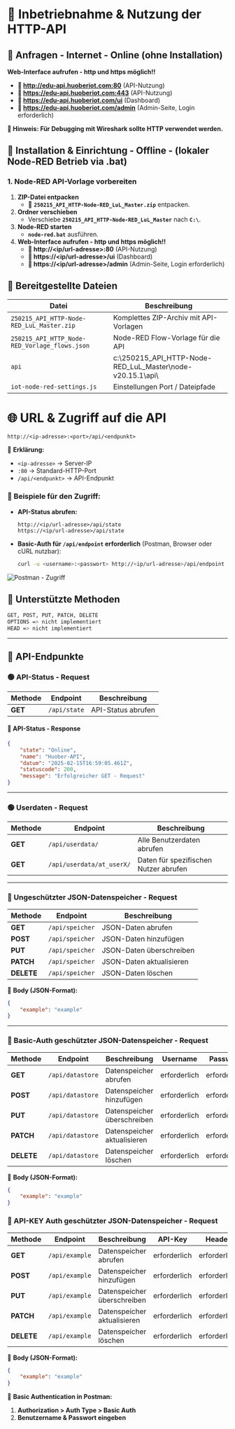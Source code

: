 # 📌 Inbetriebnahme & Nutzung der HTTP-API 
## 🔧 Anfragen - Internet - Online (ohne Installation)
**Web-Interface aufrufen - http und https möglich!!**
   - **🔗 http://edu-api.huoberiot.com:80** (API-Nutzung)
   - **🔗 https://edu-api.huoberiot.com:443** (API-Nutzung)
   - **🔗 https://edu-api.huoberiot.com/ui** (Dashboard)
   - **🔗 https://edu-api.huoberiot.com/admin** (Admin-Seite, Login erforderlich)

**📌 Hinweis: Für Debugging mit Wireshark sollte HTTP verwendet werden.**

## 🔧 Installation & Einrichtung - Offline - (lokaler Node-RED Betrieb via .bat)
### 1. Node-RED API-Vorlage vorbereiten
1. **ZIP-Datei entpacken**
   - 📁 **`250215_API_HTTP-Node-RED_LuL_Master.zip`** entpacken.
2. **Ordner verschieben**
   - Verschiebe **`250215_API_HTTP-Node-RED_LuL_Master`** nach **`C:\`**.
3. **Node-RED starten**
   - **`node-red.bat`** ausführen.
4. **Web-Interface aufrufen - http und https möglich!!**
   - **🔗 http://<ip/url-adresse>:80** (API-Nutzung)
   - **🔗 https://<ip/url-adresse>/ui** (Dashboard)
   - **🔗 https://<ip/url-adresse>/admin** (Admin-Seite, Login erforderlich)

## 📂 Bereitgestellte Dateien
| Datei | Beschreibung |
|----------------|--------------------------------|
| `250215_API_HTTP-Node-RED_LuL_Master.zip` | Komplettes ZIP-Archiv mit API-Vorlagen |
| `250215_API_HTTP_Node-RED_Vorlage_flows.json` | Node-RED Flow-Vorlage für die API |
| `api` | c:\250215_API_HTTP-Node-RED_LuL_Master\node-v20.15.1\api\ |
| `iot-node-red-settings.js` | Einstellungen Port / Dateipfade |

# 🌐 URL & Zugriff auf die API
```
http://<ip-adresse>:<port>/api/<endpunkt>
```
🔹 **Erklärung:**
- `<ip-adresse>` → Server-IP
- `:80` → Standard-HTTP-Port
- `/api/<endpunkt>` → API-Endpunkt

### 🔹 Beispiele für den Zugriff:
- **API-Status abrufen:**
  ```
  http://<ip/url-adresse>/api/state
  https://<ip/url-adresse>/api/state
  ```
- **Basic-Auth für `/api/endpoint` erforderlich** (Postman, Browser oder cURL nutzbar):
  ```bash
  curl -u <username>:<passwort> http://<ip/url-adresse>/api/endpoint
  ```

![Postman - Zugriff](:/9daf3dec55684762947d7b8ba37b1e6a)

## 🚀 Unterstützte Methoden
```bash
GET, POST, PUT, PATCH, DELETE
OPTIONS => nicht implementiert
HEAD => nicht implementiert
```

---
## 📌 API-Endpunkte
### 🟢 API-Status - Request
| **Methode**  | **Endpoint**  | **Beschreibung** |
|-------------|-------------|------------------|
| **GET**     | `/api/state` | API-Status abrufen |

#### 🔄 API-Status - Response
```json
{
    "state": "Online",
    "name": "Huober-API",
    "datum": "2025-02-15T16:59:05.461Z",
    "statuscode": 200,
    "message": "Erfolgreicher GET - Request"
}
```

---
### 🟢 Userdaten - Request
| **Methode**  | **Endpoint**                | **Beschreibung** |
|-------------|----------------------------|------------------|
| **GET**     | `/api/userdata/`           | Alle Benutzerdaten abrufen |
| **GET**     | `/api/userdata/at_userX/`  | Daten für spezifischen Nutzer abrufen |

---
### 📂 Ungeschützter JSON-Datenspeicher - Request
| **Methode**  | **Endpoint**      | **Beschreibung** |
|-------------|-----------------|------------------|
| **GET**     | `/api/speicher`  | JSON-Daten abrufen |
| **POST**    | `/api/speicher`  | JSON-Daten hinzufügen |
| **PUT**     | `/api/speicher`  | JSON-Daten überschreiben |
| **PATCH**   | `/api/speicher`  | JSON-Daten aktualisieren |
| **DELETE**  | `/api/speicher`  | JSON-Daten löschen |

📌 **Body (JSON-Format):**
```json
{
    "example": "example"
}
```

---
### 🔐 Basic-Auth geschützter JSON-Datenspeicher - Request
| **Methode**  | **Endpoint**       | **Beschreibung**              | **Username** | **Passwort** |
|-------------|------------------|------------------------------|-------------|-------------|
| **GET**     | `/api/datastore`  | Datenspeicher abrufen        | erforderlich | erforderlich |
| **POST**    | `/api/datastore`  | Datenspeicher hinzufügen     | erforderlich | erforderlich |
| **PUT**     | `/api/datastore`  | Datenspeicher überschreiben  | erforderlich | erforderlich |
| **PATCH**   | `/api/datastore`  | Datenspeicher aktualisieren  | erforderlich | erforderlich |
| **DELETE**  | `/api/datastore`  | Datenspeicher löschen        | erforderlich | erforderlich |

📌 **Body (JSON-Format):**
```json
{
    "example": "example"
}
```

### 🔐 API-KEY Auth geschützter JSON-Datenspeicher - Request
| **Methode**  | **Endpoint**       | **Beschreibung**              | **API-Key** | **Header** |
|-------------|------------------|------------------------------|-------------|-------------|
| **GET**     | `/api/example`  | Datenspeicher abrufen        | erforderlich | erforderlich |
| **POST**    | `/api/example`  | Datenspeicher hinzufügen     | erforderlich | erforderlich |
| **PUT**     | `/api/example`  | Datenspeicher überschreiben  | erforderlich | erforderlich |
| **PATCH**   | `/api/example`  | Datenspeicher aktualisieren  | erforderlich | erforderlich |
| **DELETE**  | `/api/example`  | Datenspeicher löschen        | erforderlich | erforderlich |

📌 **Body (JSON-Format):**
```json
{
    "example": "example"
}
```

📌 **Basic Authentication in Postman:**
1. **Authorization > Auth Type > Basic Auth**
2. **Benutzername & Passwort eingeben**

